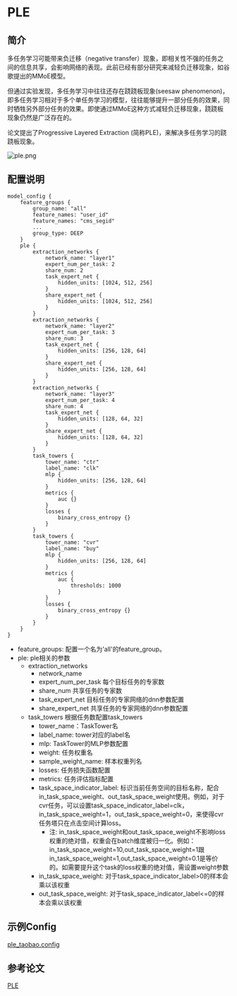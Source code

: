# PLE

## 简介

多任务学习可能带来负迁移（negative transfer）现象，即相关性不强的任务之间的信息共享，会影响网络的表现。此前已经有部分研究来减轻负迁移现象，如谷歌提出的MMoE模型。

但通过实验发现，多任务学习中往往还存在跷跷板现象(seesaw phenomenon)，即多任务学习相对于多个单任务学习的模型，往往能够提升一部分任务的效果，同时牺牲另外部分任务的效果。即使通过MMoE这种方式减轻负迁移现象，跷跷板现象仍然是广泛存在的。

论文提出了Progressive Layered Extraction (简称PLE)，来解决多任务学习的跷跷板现象。

![ple.png](../../images/models/ple.png)

## 配置说明

```
model_config {
    feature_groups {
        group_name: "all"
        feature_names: "user_id"
        feature_names: "cms_segid"
        ...
        group_type: DEEP
    }
    ple {
        extraction_networks {
            network_name: "layer1"
            expert_num_per_task: 2
            share_num: 2
            task_expert_net {
                hidden_units: [1024, 512, 256]
            }
            share_expert_net {
                hidden_units: [1024, 512, 256]
            }
        }
        extraction_networks {
            network_name: "layer2"
            expert_num_per_task: 3
            share_num: 3
            task_expert_net {
                hidden_units: [256, 128, 64]
            }
            share_expert_net {
                hidden_units: [256, 128, 64]
            }
        }
        extraction_networks {
            network_name: "layer3"
            expert_num_per_task: 4
            share_num: 4
            task_expert_net {
                hidden_units: [128, 64, 32]
            }
            share_expert_net {
                hidden_units: [128, 64, 32]
            }
        }
        task_towers {
            tower_name: "ctr"
            label_name: "clk"
            mlp {
                hidden_units: [256, 128, 64]
            }
            metrics {
                auc {}
            }
            losses {
                binary_cross_entropy {}
            }
        }
        task_towers {
            tower_name: "cvr"
            label_name: "buy"
            mlp {
                hidden_units: [256, 128, 64]
            }
            metrics {
                auc {
                    thresholds: 1000
                }
            }
            losses {
                binary_cross_entropy {}
            }
        }
    }
}
```

- feature_groups: 配置一个名为'all'的feature_group。
- ple: ple相关的参数
  - extraction_networks
    - network_name
    - expert_num_per_task 每个目标任务的专家数
    - share_num 共享任务的专家数
    - task_expert_net 目标任务的专家网络的dnn参数配置
    - share_expert_net 共享任务的专家网络的dnn参数配置
  - task_towers 根据任务数配置task_towers
    - tower_name：TaskTower名
    - label_name: tower对应的label名
    - mlp: TaskTower的MLP参数配置
    - weight: 任务权重名
    - sample_weight_name: 样本权重列名
    - losses: 任务损失函数配置
    - metrics: 任务评估指标配置
    - task_space_indicator_label: 标识当前任务空间的目标名称，配合in_task_space_weight、out_task_space_weight使用。例如，对于cvr任务，可以设置task_space_indicator_label=clk，in_task_space_weight=1，out_task_space_weight=0，来使得cvr任务塔只在点击空间计算loss。
      - 注: in_task_space_weight和out_task_space_weight不影响loss权重的绝对值，权重会在batch维度被归一化。例如：in_task_space_weight=10,out_task_space_weight=1跟in_task_space_weight=1,out_task_space_weight=0.1是等价的。如需要提升这个task的loss权重的绝对值，需设置weight参数
    - in_task_space_weight: 对于task_space_indicator_label>0的样本会乘以该权重
    - out_task_space_weight: 对于task_space_indicator_label\<=0的样本会乘以该权重

## 示例Config

[ple_taobao.config](https://tzrec.oss-cn-beijing.aliyuncs.com/config/models/ple_taobao.config)

## 参考论文

[PLE](https://dl.acm.org/doi/abs/10.1145/3383313.3412236)
